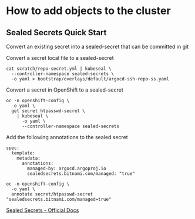 # How to add objects to the cluster

## Sealed Secrets Quick Start

Convert an existing secret into a sealed-secret that can be committed in git

Convert a secret local file to a sealed-secret

```
cat scratch/repo-secret.yml | kubeseal \
  --controller-namespace sealed-secrets \
  -o yaml > bootstrap/overlays/default/argocd-ssh-repo-ss.yaml
```
Convert a secret in OpenShift to a sealed-secret
```
oc -n openshift-config \
  -o yaml \
  get secret htpasswd-secret \
    | kubeseal \
      -o yaml \
      --controller-namespace sealed-secrets
```
  

Add the following annotations to the sealed secret

```
spec:
  template:
    metadata:
      annotations:
        managed-by: argocd.argoproj.io
        sealedsecrets.bitnami.com/managed: "true"
```

```
oc -n openshift-config \
  -o yaml \
  annotate secret/htpasswd-secret "sealedsecrets.bitnami.com/managed=true"
```

[Sealed Secrets - Official Docs](https://github.com/bitnami-labs/sealed-secrets)